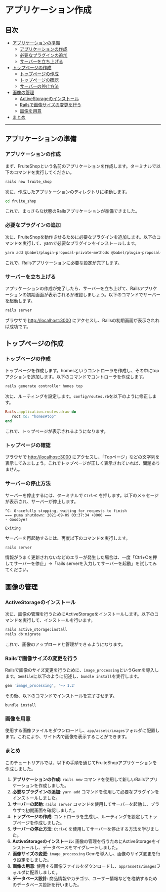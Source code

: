 # アプリケーション作成

## 目次
- [アプリケーションの準備](#アプリケーションの準備)
  - [アプリケーションの作成](#アプリケーションの作成)
  - [必要なプラグインの追加](#必要なプラグインの追加)
  - [サーバーを立ち上げる](#サーバーを立ち上げる)
- [トップページの作成](#トップページの作成)
  - [トップページの作成](#トップページの作成)
  - [トップページの確認](#トップページの確認)
  - [サーバーの停止方法](#サーバーの停止方法)
- [画像の管理](#画像の管理)
  - [ActiveStorageのインストール](#ActiveStorageのインストール)
  - [Railsで画像サイズの変更を行う](#Railsで画像サイズの変更を行う)
  - [画像を用意](#画像を用意)
- [まとめ](#まとめ)

---

## アプリケーションの準備
### アプリケーションの作成

まず、FruiteShopという名前のアプリケーションを作成します。ターミナルで以下のコマンドを実行してください。

```bash
rails new fruite_shop
```

次に、作成したアプリケーションのディレクトリに移動します。

```bash
cd fruite_shop
```

これで、まっさらな状態のRailsアプリケーションが準備できました。

### 必要なプラグインの追加

次に、FruiteShopを動作させるために必要なプラグインを追加します。以下のコマンドを実行して、yarnで必要なプラグインをインストールします。

```bash
yarn add @babel/plugin-proposal-private-methods @babel/plugin-proposal-private-property-in-object
```

これで、Railsアプリケーションに必要な設定が完了します。

### サーバーを立ち上げる

アプリケーションの作成が完了したら、サーバーを立ち上げて、Railsアプリケーションの初期画面が表示されるか確認しましょう。以下のコマンドでサーバーを起動します。

```bash
rails server
```

ブラウザで [http://localhost:3000](http://localhost:3000) にアクセスし、Railsの初期画面が表示されれば成功です。

<!-- 成功時の画像を挿入する -->

## トップページの作成

### トップページの作成

トップページを作成します。homesというコントローラを作成し、その中にtopアクションを追加します。以下のコマンドでコントローラを作成します。

```bash
rails generate controller homes top
```

次に、ルーティングを設定します。`config/routes.rb`を以下のように修正します。

```ruby
Rails.application.routes.draw do
   root to: "homes#top"
end
```

これで、トップページが表示されるようになります。

### トップページの確認

ブラウザで [http://localhost:3000](http://localhost:3000) にアクセスし、「Topページ」などの文字列を表示してみましょう。これでトップページが正しく表示されていれば、問題ありません。

### サーバーの停止方法

サーバーを停止するには、ターミナルで `Ctrl+C` を押します。以下のメッセージが表示され、サーバーが停止します。

```
^C- Gracefully stopping, waiting for requests to finish
=== puma shutdown: 2021-09-09 03:37:34 +0000 ===
- Goodbye!

Exiting
```

サーバーを再起動するには、再度以下のコマンドを実行します。

```bash
rails server
```

情報がうまく更新されないなどのエラーが発生した場合は、一度「Ctrl+Cを押してサーバーを停止」→「rails serverを入力してサーバーを起動」を試してみてください。

## 画像の管理

### ActiveStorageのインストール

次に、画像の管理を行うためにActiveStorageをインストールします。以下のコマンドを実行して、インストールを行います。

```bash
rails active_storage:install
rails db:migrate
```

これで、画像のアップロードと管理ができるようになります。

### Railsで画像サイズの変更を行う

Railsで画像のサイズ変更を行うために、`image_processing`というGemを導入します。`Gemfile`に以下のように記述し、`bundle install`を実行します。

```ruby
gem 'image_processing', '~> 1.2'
```

その後、以下のコマンドでインストールを完了させます。

```bash
bundle install
```

### 画像を用意

<!-- サンプルの画像を用意する -->

使用する画像ファイルをダウンロードし、`app/assets/images`フォルダに配置します。これにより、サイト内で画像を表示することができます。

### まとめ

このチュートリアルでは、以下の手順を通じてFruiteShopアプリケーションを作成しました。

1. **アプリケーションの作成**: `rails new` コマンドを使用して新しいRailsアプリケーションを作成しました。
2. **必要なプラグインの追加**: `yarn add` コマンドを使用して必要なプラグインをインストールしました。
3. **サーバーの起動**: `rails server` コマンドを使用してサーバーを起動し、ブラウザで初期画面を確認しました。
4. **トップページの作成**: コントローラを生成し、ルーティングを設定してトップページを作成しました。
5. **サーバーの停止方法**: `Ctrl+C` を使用してサーバーを停止する方法を学びました。
6. **ActiveStorageのインストール**: 画像の管理を行うためにActiveStorageをインストールし、データベースをマイグレートしました。
7. **画像サイズの変更**: `image_processing` Gemを導入し、画像のサイズ変更を行う設定をしました。
8. **画像の用意**: 使用する画像ファイルをダウンロードし、`app/assets/images`フォルダに配置しました。
9. **データベース設計**: 商品情報やカテゴリ、ユーザー情報などを格納するためのデータベース設計を行いました。

